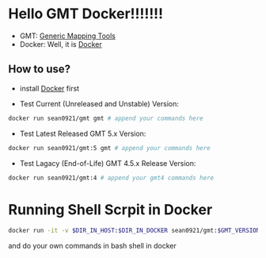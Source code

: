 # Hello GMT Docker!!!!!!!

* GMT: [Generic Mapping Tools](https://www.soest.hawaii.edu/gmt/)
* Docker: Well, it is [Docker](https://docs.docker.com)

## How to use?

* install [Docker](https://docs.docker.com) first

* Test Current (Unreleased and Unstable) Version:
```sh
docker run sean0921/gmt gmt # append your commands here
```

* Test Latest Released GMT 5.x Version:
```sh
docker run sean0921/gmt:5 gmt # append your commands here
```

* Test Lagacy (End-of-Life) GMT 4.5.x Release Version:
```sh
docker run sean0921/gmt:4 # append your gmt4 commands here
```

# Running Shell Scrpit in Docker
```sh
docker run -it -v $DIR_IN_HOST:$DIR_IN_DOCKER sean0921/gmt:$GMT_VERSION /bin/bash
```
and do your own commands in bash shell in docker
